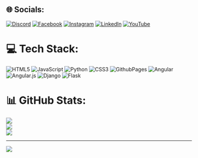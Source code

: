 
## 🌐 Socials:
[![Discord](https://img.shields.io/badge/Discord-%237289DA.svg?logo=discord&logoColor=white)](https://discord.gg/renatovegh.dev) [![Facebook](https://img.shields.io/badge/Facebook-%231877F2.svg?logo=Facebook&logoColor=white)](https://www.facebook.com/profile.php?id=100004512785027&mibextid=9R9pXO ) [![Instagram](https://img.shields.io/badge/Instagram-%23E4405F.svg?logo=Instagram&logoColor=white)](https://instagram.com/Veghing05 ) [![LinkedIn](https://img.shields.io/badge/LinkedIn-%230077B5.svg?logo=linkedin&logoColor=white)](https://www.linkedin.com/in/renato-boni-vegh-a8b18b258?utm_source=share&utm_campaign=share_via&utm_content=profile&utm_medium=android_app) [![YouTube](https://img.shields.io/badge/YouTube-%23FF0000.svg?logo=YouTube&logoColor=white)](https://youtube.com/@RenatoVegh.Dev) 

# 💻 Tech Stack:
![HTML5](https://img.shields.io/badge/html5-%23E34F26.svg?style=for-the-badge&logo=html5&logoColor=white) ![JavaScript](https://img.shields.io/badge/javascript-%23323330.svg?style=for-the-badge&logo=javascript&logoColor=%23F7DF1E) ![Python](https://img.shields.io/badge/python-3670A0?style=for-the-badge&logo=python&logoColor=ffdd54) ![CSS3](https://img.shields.io/badge/css3-%231572B6.svg?style=for-the-badge&logo=css3&logoColor=white) ![GithubPages](https://img.shields.io/badge/github%20pages-121013?style=for-the-badge&logo=github&logoColor=white) ![Angular](https://img.shields.io/badge/angular-%23DD0031.svg?style=for-the-badge&logo=angular&logoColor=white) ![Angular.js](https://img.shields.io/badge/angular.js-%23E23237.svg?style=for-the-badge&logo=angularjs&logoColor=white) ![Django](https://img.shields.io/badge/django-%23092E20.svg?style=for-the-badge&logo=django&logoColor=white) ![Flask](https://img.shields.io/badge/flask-%23000.svg?style=for-the-badge&logo=flask&logoColor=white)
# 📊 GitHub Stats:
![](https://github-readme-stats.vercel.app/api?username=Veghing05&theme=gotham&hide_border=false&include_all_commits=false&count_private=false)<br/>
![](https://github-readme-streak-stats.herokuapp.com/?user=Veghing05&theme=gotham&hide_border=false)<br/>
![](https://github-readme-stats.vercel.app/api/top-langs/?username=Veghing05&theme=gotham&hide_border=false&include_all_commits=false&count_private=false&layout=compact)

---
[![](https://visitcount.itsvg.in/api?id=Veghing05&icon=0&color=0)](https://visitcount.itsvg.in)

<!-- Proudly created with GPRM ( https://gprm.itsvg.in ) -->
